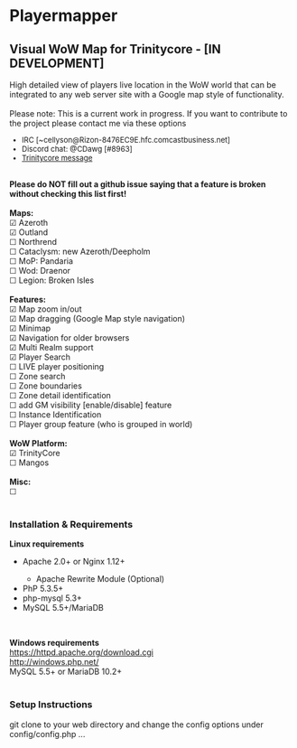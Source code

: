 <h1>Playermapper</h1>
<H2>Visual WoW Map for Trinitycore - [IN DEVELOPMENT]</H2>
High detailed view of players live location in the WoW world that can be integrated to any web server site with a Google map style of functionality.
<br>
<br>
Please note: This is a current work in progress. If you want to contribute to the project please contact me via these options
<font size="2">
<ul>
<li>IRC [~cellyson@Rizon-8476EC9E.hfc.comcastbusiness.net]</li>
<li>Discord chat: @CDawg [#8963]</li>
<li><a href="https://community.trinitycore.org/messenger/compose/?to=11159">Trinitycore message</a></li>
</ul>
</font>
<br>
<b>Please do NOT fill out a github issue saying that a feature is broken without checking this list first!</b>
<br>
<br>
<b>Maps:</b>
<br>
☑ Azeroth
<br>
☑ Outland
<br>
☐ Northrend
<br>
☐ Cataclysm: new Azeroth/Deepholm
<br>
☐ MoP: Pandaria
<br>
☐ Wod: Draenor
<br>
☐ Legion: Broken Isles
<br>
<br>
<b>Features:</b>
<br>
☑ Map zoom in/out
<br>
☑ Map dragging (Google Map style navigation)
<br>
☑ Minimap
<br>
☑ Navigation for older browsers
<br>
☑ Multi Realm support
<br>
☑ Player Search
<br>
☐ LIVE player positioning
<br>
☐ Zone search
<br>
☐ Zone boundaries
<br>
☐ Zone detail identification
<br>
☐ add GM visibility [enable/disable] feature
<br>
☐ Instance Identification
<br>
☐ Player group feature (who is grouped in world)
<br>
<br>
<b>WoW Platform:</b>
<br>
☑ TrinityCore
<br>
☐ Mangos
<br>
<br>
<b>Misc:</b>
<br>
☐
<br>
<br>
<h3>Installation & Requirements</h3>
<b>Linux requirements</b>
<ul>
<li>Apache 2.0+ or Nginx 1.12+</li>
<ul><li>Apache Rewrite Module (Optional)</li></ul>
<li>PhP 5.3.5+</li>
<li>php-mysql 5.3+</li>
<li>MySQL 5.5+/MariaDB</li>
</ul>

<br>

<b>Windows requirements</b>
<br>https://httpd.apache.org/download.cgi
<br>http://windows.php.net/
<br>MySQL 5.5+ or MariaDB 10.2+
<br>
<br>
<h3>Setup Instructions</h3>
git clone to your web directory and change the config options under config/config.php
...
